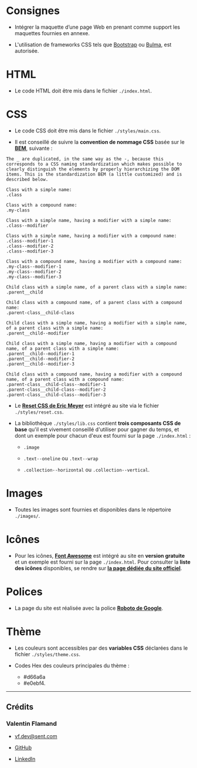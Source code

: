 # Consignes

- Intégrer la maquette d’une page Web en prenant comme support les maquettes fournies en annexe.

- L'utilisation de frameworks CSS tels que [Bootstrap](https://getbootstrap.com/) ou [Bulma](https://bulma.io), est autorisée.

# HTML

- Le code HTML doit être mis dans le fichier `./index.html`.

# CSS

- Le code CSS doit être mis dans le fichier `./styles/main.css`.

- Il est conseillé de suivre la **convention de nommage CSS** basée sur le **[BEM](http://getbem.com/)**, suivante :

```
The _ are duplicated, in the same way as the -, because this corresponds to a CSS naming standardization which makes possible to clearly distinguish the elements by properly hierarchizing the DOM items. This is the standardization BEM (a little customized) and is described below.

Class with a simple name:
.class

Class with a compound name:
.my-class

Class with a simple name, having a modifier with a simple name:
.class--modifier

Class with a simple name, having a modifier with a compound name:
.class--modifier-1
.class--modifier-2
.class--modifier-3

Class with a compound name, having a modifier with a compound name:
.my-class--modifier-1
.my-class--modifier-2
.my-class--modifier-3

Child class with a simple name, of a parent class with a simple name:
.parent__child

Child class with a compound name, of a parent class with a compound name:
.parent-class__child-class

Child class with a simple name, having a modifier with a simple name, of a parent class with a simple name:
.parent__child--modifier

Child class with a simple name, having a modifier with a compound name, of a parent class with a simple name:
.parent__child--modifier-1
.parent__child--modifier-2
.parent__child--modifier-3

Child class with a compound name, having a modifier with a compound name, of a parent class with a compound name:
.parent-class__child-class--modifier-1
.parent-class__child-class--modifier-2
.parent-class__child-class--modifier-3
```

- Le **[Reset CSS de Eric Meyer](https://meyerweb.com/eric/tools/css/reset/)** est intégré au site via le fichier `./styles/reset.css`.

- La bibliothèque `./styles/lib.css` contient **trois composants CSS de base** qu'il est vivement conseillé d'utiliser pour gagner du temps, et dont un exemple pour chacun d'eux est fourni sur la page `./index.html` :

  - `.image`

  - `.text--oneline` ou `.text--wrap`

  - `.collection--horizontal` ou `.collection--vertical`.

# Images

- Toutes les images sont fournies et disponibles dans le répertoire `./images/`.

# Icônes

- Pour les icônes, **[Font Awesome](https://fontawesome.com/)** est intégré au site en **version gratuite** et un exemple est fourni sur la page `./index.html`. Pour consulter la **liste des icônes** disponibles, se rendre sur **[la page dédiée du site officiel](https://fontawesome.com/icons)**.

# Polices

- La page du site est réalisée avec la police **[Roboto de Google](https://fonts.google.com/specimen/Roboto)**.

# Thème

- Les couleurs sont accessibles par des **variables CSS** déclarées dans le fichier `./styles/theme.css`.

- Codes Hex des couleurs principales du thème :
  - #d66a6a
  - #e0ebf4.

---

## Crédits

### Valentin Flamand

- vf.dev@sent.com

- [GitHub](https://github.com/ValentinFlamand)

- [LinkedIn](https://www.linkedin.com/in/valentinflamand/)
